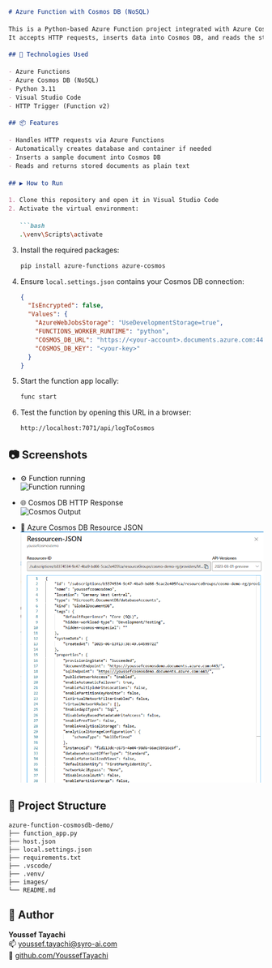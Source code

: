 ```markdown
# Azure Function with Cosmos DB (NoSQL)

This is a Python-based Azure Function project integrated with Azure Cosmos DB (NoSQL).  
It accepts HTTP requests, inserts data into Cosmos DB, and reads the stored items.

## 🔧 Technologies Used

- Azure Functions  
- Azure Cosmos DB (NoSQL)  
- Python 3.11  
- Visual Studio Code  
- HTTP Trigger (Function v2)

## 📦 Features

- Handles HTTP requests via Azure Functions  
- Automatically creates database and container if needed  
- Inserts a sample document into Cosmos DB  
- Reads and returns stored documents as plain text

## ▶️ How to Run

1. Clone this repository and open it in Visual Studio Code  
2. Activate the virtual environment:

   ```bash
   .\venv\Scripts\activate
   ```

3. Install the required packages:

   ```bash
   pip install azure-functions azure-cosmos
   ```

4. Ensure `local.settings.json` contains your Cosmos DB connection:

   ```json
   {
     "IsEncrypted": false,
     "Values": {
       "AzureWebJobsStorage": "UseDevelopmentStorage=true",
       "FUNCTIONS_WORKER_RUNTIME": "python",
       "COSMOS_DB_URL": "https://<your-account>.documents.azure.com:443/",
       "COSMOS_DB_KEY": "<your-key>"
     }
   }
   ```

5. Start the function app locally:

   ```bash
   func start
   ```

6. Test the function by opening this URL in a browser:

   ```bash
   http://localhost:7071/api/logToCosmos
   ```

## 📷 Screenshots

- ⚙️ Function running  
  ![Function running](images/function-running.png)

- 🌐 Cosmos DB HTTP Response  
  ![Cosmos Output](images/cosmos-browser-output.png)

- 📄 Azure Cosmos DB Resource JSON  
  ![Cosmos JSON Resource](images/cosmos-resource-json.png)


## 📁 Project Structure

```text
azure-function-cosmosdb-demo/
├── function_app.py
├── host.json
├── local.settings.json
├── requirements.txt
├── .vscode/
├── .venv/
├── images/
└── README.md
```

## 👤 Author

**Youssef Tayachi**  
📫 youssef.tayachi@syro-ai.com  
🔗 [github.com/YoussefTayachi](https://github.com/YoussefTayachi)
```
